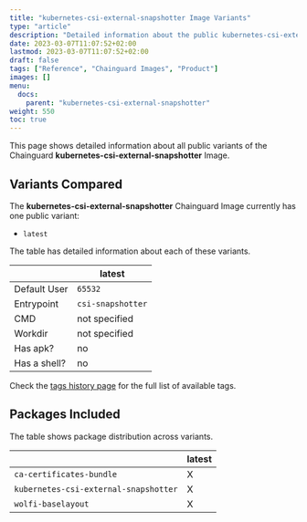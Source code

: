 ```yaml
---
title: "kubernetes-csi-external-snapshotter Image Variants"
type: "article"
description: "Detailed information about the public kubernetes-csi-external-snapshotter Chainguard Image variants"
date: 2023-03-07T11:07:52+02:00
lastmod: 2023-03-07T11:07:52+02:00
draft: false
tags: ["Reference", "Chainguard Images", "Product"]
images: []
menu:
  docs:
    parent: "kubernetes-csi-external-snapshotter"
weight: 550
toc: true
---
```


This page shows detailed information about all public variants of the Chainguard **kubernetes-csi-external-snapshotter** Image.

## Variants Compared
The **kubernetes-csi-external-snapshotter** Chainguard Image currently has one public variant: 

- `latest`

The table has detailed information about each of these variants.

|              | latest            |
|--------------|-------------------|
| Default User | `65532`           |
| Entrypoint   | `csi-snapshotter` |
| CMD          | not specified     |
| Workdir      | not specified     |
| Has apk?     | no                |
| Has a shell? | no                |

Check the [tags history page](/chainguard/chainguard-images/reference/kubernetes-csi-external-snapshotter/tags_history/) for the full list of available tags.

## Packages Included
The table shows package distribution across variants.

|                                       | latest |
|---------------------------------------|--------|
| `ca-certificates-bundle`              | X      |
| `kubernetes-csi-external-snapshotter` | X      |
| `wolfi-baselayout`                    | X      |
